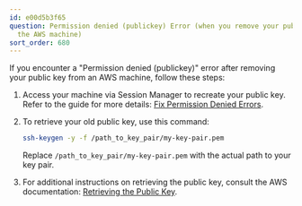 ```yaml
---
id: e00d5b3f65
question: Permission denied (publickey) Error (when you remove your public key on
  the AWS machine)
sort_order: 680
---
```


If you encounter a "Permission denied (publickey)" error after removing your public key from an AWS machine, follow these steps:

1. Access your machine via Session Manager to recreate your public key. Refer to the guide for more details: [Fix Permission Denied Errors](https://repost.aws/knowledge-center/ec2-linux-fix-permission-denied-errors).

2. To retrieve your old public key, use this command:
   
   ```bash
   ssh-keygen -y -f /path_to_key_pair/my-key-pair.pem
   ```

   Replace `/path_to_key_pair/my-key-pair.pem` with the actual path to your key pair.

3. For additional instructions on retrieving the public key, consult the AWS documentation: [Retrieving the Public Key](https://docs.aws.amazon.com/AWSEC2/latest/UserGuide/describe-keys.html#retrieving-the-public-key).